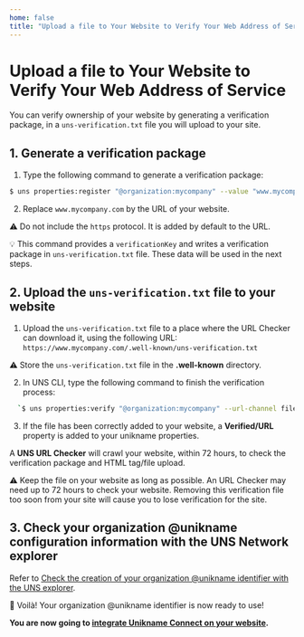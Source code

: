 ```yaml
---
home: false
title: "Upload a file to Your Website to Verify Your Web Address of Service"
---
```

 
# Upload a file to Your Website to Verify Your Web Address of Service

You can verify ownership of your website by generating a verification package, in a `uns-verification.txt` file you will upload to your site.

## 1. Generate a verification package

1. Type the following command to generate a verification package:
```bash
$ uns properties:register "@organization:mycompany" --value "www.mycompany.com" 
```
2. Replace `www.mycompany.com` by the URL of your website.

⚠️ Do not include the `https` protocol. It is added by default to the URL.

 💡 This command provides a `verificationKey` and writes a verification package in `uns-verification.txt` file. These data will be used in the next steps.

 ## 2. Upload the `uns-verification.txt` file to your website

1. Upload the `uns-verification.txt` file to a place where the URL Checker can download it, using the following URL: `https://www.mycompany.com/.well-known/uns-verification.txt`

⚠️ Store the `uns-verification.txt` file in the **.well-known** directory.

2. In UNS CLI, type the following command to finish the verification process:
```bash
  `$ uns properties:verify "@organization:mycompany" --url-channel file`
  ```

3. If the file has been correctly added to your website, a **Verified/URL** property is added to your unikname properties.

A **UNS URL Checker** will crawl your website, within 72 hours, to check the verification package and HTML tag/file upload.

⚠️ Keep the file on your website as long as possible. An URL Checker may need up to 72 hours to check your website. Removing this verification file too soon from your site will cause you to lose verification for the site.

## 3. Check your organization @unikname configuration information with the UNS Network explorer
Refer to [Check the creation of your organization @unikname identifier with the UNS explorer](creating-unikname-organization.html#checking-the-creation-of-the-unikname-in-the-explorer).


👏 Voilà! Your organization @unikname identifier is now ready to use! 


**You are now going to [integrate Unikname Connect on your website](/3.HowToIntegrateUniknameConnect).**
